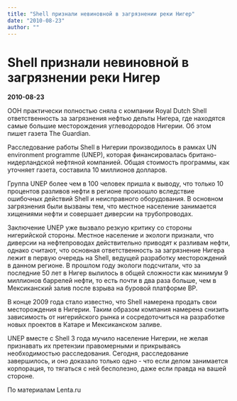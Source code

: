 ```yaml
---
title: "Shell признали невиновной в загрязнении реки Нигер"
date: "2010-08-23"
author: ""
---
```


# Shell признали невиновной в загрязнении реки Нигер

**2010-08-23** 

ООН практически полностью сняла с компании Royal Dutch Shell ответственность за загрязнения нефтью дельты Нигера, где находятся самые большие месторождения углеводородов Нигерии. Об этом пишет газета The Guardian.

Расследование работы Shell в Нигерии производилось в рамках UN environment programme (UNEP), которая финансировалась британо-нидерландской нефтяной компанией. Общая стоимость программы, как уточняет газета, составила 10 миллионов долларов.

Группа UNEP более чем в 100 человек пришла к выводу, что только 10 процентов разливов нефти в регионе произошло вследствие ошибочных действий Shell и неисправного оборудования. В основном загрязнения были вызваны тем, что местное население занимается хищениями нефти и совершает диверсии на трубопроводах.

Заключение UNEP уже вызвало резкую критику со стороны нигерийской стороны. Местное население и экологи признали, что диверсии на нефтепроводах действительно приводят к разливам нефти, однако считают, что основная ответственность за загрязнение Нигера лежит в первую очередь на Shell, ведущей разработку месторождений в данном регионе. В прошлом году экологи подсчитали, что за последние 50 лет в Нигер вылилось в общей сложности как минимум 9 миллионов баррелей нефти, то есть почти в два раза больше, чем в Мексиканский залив после взрыва на буровой платформе BP.

В конце 2009 года стало известно, что Shell намерена продать свои месторождения в Нигерии. Таким образом компания намерена снизить зависимость от нигерийского рынка и сосредоточиться на разработке новых проектов в Катаре и Мексиканском заливе.

UNEP вместе с Shell 3 года мучило население Нигерии, не желая признавать их претензии правомерными и прикрываясь необходимостью расследования. Сегодня, расследование завершилось, и оно доказало только одно - что если делом занимается корпорация, то тягаться с ней бесполезно, даже если правда на вашей стороне.

По материалам Lenta.ru